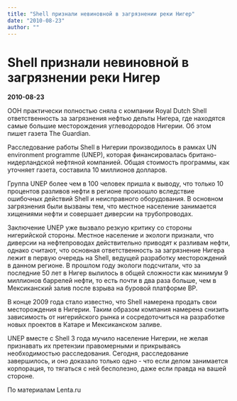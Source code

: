 ```yaml
---
title: "Shell признали невиновной в загрязнении реки Нигер"
date: "2010-08-23"
author: ""
---
```


# Shell признали невиновной в загрязнении реки Нигер

**2010-08-23** 

ООН практически полностью сняла с компании Royal Dutch Shell ответственность за загрязнения нефтью дельты Нигера, где находятся самые большие месторождения углеводородов Нигерии. Об этом пишет газета The Guardian.

Расследование работы Shell в Нигерии производилось в рамках UN environment programme (UNEP), которая финансировалась британо-нидерландской нефтяной компанией. Общая стоимость программы, как уточняет газета, составила 10 миллионов долларов.

Группа UNEP более чем в 100 человек пришла к выводу, что только 10 процентов разливов нефти в регионе произошло вследствие ошибочных действий Shell и неисправного оборудования. В основном загрязнения были вызваны тем, что местное население занимается хищениями нефти и совершает диверсии на трубопроводах.

Заключение UNEP уже вызвало резкую критику со стороны нигерийской стороны. Местное население и экологи признали, что диверсии на нефтепроводах действительно приводят к разливам нефти, однако считают, что основная ответственность за загрязнение Нигера лежит в первую очередь на Shell, ведущей разработку месторождений в данном регионе. В прошлом году экологи подсчитали, что за последние 50 лет в Нигер вылилось в общей сложности как минимум 9 миллионов баррелей нефти, то есть почти в два раза больше, чем в Мексиканский залив после взрыва на буровой платформе BP.

В конце 2009 года стало известно, что Shell намерена продать свои месторождения в Нигерии. Таким образом компания намерена снизить зависимость от нигерийского рынка и сосредоточиться на разработке новых проектов в Катаре и Мексиканском заливе.

UNEP вместе с Shell 3 года мучило население Нигерии, не желая признавать их претензии правомерными и прикрываясь необходимостью расследования. Сегодня, расследование завершилось, и оно доказало только одно - что если делом занимается корпорация, то тягаться с ней бесполезно, даже если правда на вашей стороне.

По материалам Lenta.ru